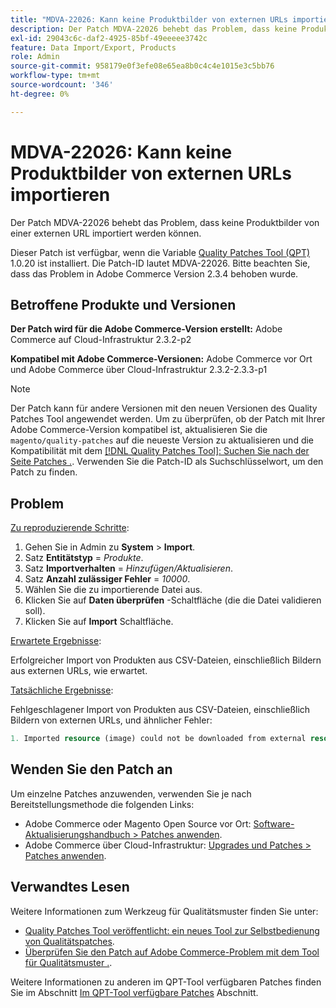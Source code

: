 ```yaml
---
title: "MDVA-22026: Kann keine Produktbilder von externen URLs importieren"
description: Der Patch MDVA-22026 behebt das Problem, dass keine Produktbilder von einer externen URL importiert werden können.
exl-id: 29043c6c-daf2-4925-85bf-49eeeee3742c
feature: Data Import/Export, Products
role: Admin
source-git-commit: 958179e0f3efe08e65ea8b0c4c4e1015e3c5bb76
workflow-type: tm+mt
source-wordcount: '346'
ht-degree: 0%

---
```


# MDVA-22026: Kann keine Produktbilder von externen URLs importieren

Der Patch MDVA-22026 behebt das Problem, dass keine Produktbilder von einer externen URL importiert werden können.

Dieser Patch ist verfügbar, wenn die Variable [Quality Patches Tool (QPT)](/help/announcements/adobe-commerce-announcements/magento-quality-patches-released-new-tool-to-self-serve-quality-patches.md) 1.0.20 ist installiert. Die Patch-ID lautet MDVA-22026. Bitte beachten Sie, dass das Problem in Adobe Commerce Version 2.3.4 behoben wurde.

## Betroffene Produkte und Versionen

**Der Patch wird für die Adobe Commerce-Version erstellt:** Adobe Commerce auf Cloud-Infrastruktur 2.3.2-p2

**Kompatibel mit Adobe Commerce-Versionen:** Adobe Commerce vor Ort und Adobe Commerce über Cloud-Infrastruktur 2.3.2-2.3.3-p1

>[!NOTE]
>
>Der Patch kann für andere Versionen mit den neuen Versionen des Quality Patches Tool angewendet werden. Um zu überprüfen, ob der Patch mit Ihrer Adobe Commerce-Version kompatibel ist, aktualisieren Sie die `magento/quality-patches` auf die neueste Version zu aktualisieren und die Kompatibilität mit dem [[!DNL Quality Patches Tool]: Suchen Sie nach der Seite Patches .](https://devdocs.magento.com/quality-patches/tool.html#patch-grid). Verwenden Sie die Patch-ID als Suchschlüsselwort, um den Patch zu finden.

## Problem

<u>Zu reproduzierende Schritte</u>:

1. Gehen Sie in Admin zu **System** > **Import**.
1. Satz **Entitätstyp** = *Produkte*.
1. Satz **Importverhalten** = *Hinzufügen/Aktualisieren*.
1. Satz **Anzahl zulässiger Fehler** = *10000*.
1. Wählen Sie die zu importierende Datei aus.
1. Klicken Sie auf **Daten überprüfen** -Schaltfläche (die die Datei validieren soll).
1. Klicken Sie auf **Import** Schaltfläche.

<u>Erwartete Ergebnisse</u>:

Erfolgreicher Import von Produkten aus CSV-Dateien, einschließlich Bildern aus externen URLs, wie erwartet.

<u>Tatsächliche Ergebnisse</u>:

Fehlgeschlagener Import von Produkten aus CSV-Dateien, einschließlich Bildern von externen URLs, und ähnlicher Fehler:

```php
1. Imported resource (image) could not be downloaded from external resource due to timeout or access permissions in row(s): 4, 5, 8, 9, 16, 18, 20, 21, 22, 23, 26, 27, 28, 52, 53, 55, 58, 63, 70, 71, 77, 78, 83, 84, 91
```

## Wenden Sie den Patch an

Um einzelne Patches anzuwenden, verwenden Sie je nach Bereitstellungsmethode die folgenden Links:

* Adobe Commerce oder Magento Open Source vor Ort: [Software-Aktualisierungshandbuch > Patches anwenden](https://devdocs.magento.com/guides/v2.4/comp-mgr/patching.html).
* Adobe Commerce über Cloud-Infrastruktur: [Upgrades und Patches > Patches anwenden](https://devdocs.magento.com/cloud/project/project-patch.html).

## Verwandtes Lesen

Weitere Informationen zum Werkzeug für Qualitätsmuster finden Sie unter:

* [Quality Patches Tool veröffentlicht: ein neues Tool zur Selbstbedienung von Qualitätspatches](/help/announcements/adobe-commerce-announcements/magento-quality-patches-released-new-tool-to-self-serve-quality-patches.md).
* [Überprüfen Sie den Patch auf Adobe Commerce-Problem mit dem Tool für Qualitätsmuster .](/help/support-tools/patches-available-in-qpt-tool/check-patch-for-magento-issue-with-magento-quality-patches.md).

Weitere Informationen zu anderen im QPT-Tool verfügbaren Patches finden Sie im Abschnitt [Im QPT-Tool verfügbare Patches](https://support.magento.com/hc/en-us/sections/360010506631-Patches-available-in-QPT-tool-) Abschnitt.

